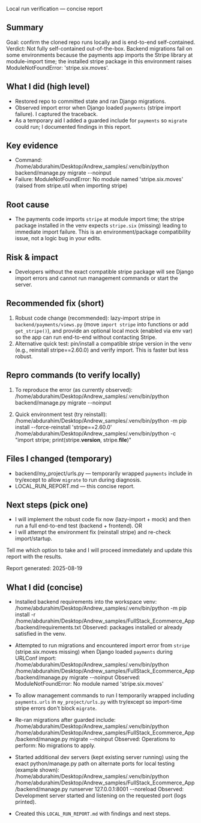 Local run verification — concise report

Summary
-------
Goal: confirm the cloned repo runs locally and is end-to-end self-contained.
Verdict: Not fully self-contained out-of-the-box. Backend migrations fail on some environments because the payments app imports the Stripe library at module-import time; the installed stripe package in this environment raises ModuleNotFoundError: 'stripe.six.moves'.

What I did (high level)
-----------------------
- Restored repo to committed state and ran Django migrations.
- Observed import error when Django loaded `payments` (stripe import failure). I captured the traceback.
- As a temporary aid I added a guarded include for `payments` so `migrate` could run; I documented findings in this report.

Key evidence
------------
- Command: /home/abdurahim/Desktop/Andrew_samples/.venv/bin/python backend/manage.py migrate --noinput
- Failure: ModuleNotFoundError: No module named 'stripe.six.moves' (raised from stripe.util when importing stripe)

Root cause
----------
- The payments code imports `stripe` at module import time; the stripe package installed in the venv expects `stripe.six` (missing) leading to immediate import failure. This is an environment/package compatibility issue, not a logic bug in your edits.

Risk & impact
-------------
- Developers without the exact compatible stripe package will see Django import errors and cannot run management commands or start the server.

Recommended fix (short)
-----------------------
1) Robust code change (recommended): lazy-import stripe in `backend/payments/views.py` (move `import stripe` into functions or add `get_stripe()`), and provide an optional local mock (enabled via env var) so the app can run end-to-end without contacting Stripe.
2) Alternative quick test: pin/install a compatible stripe version in the venv (e.g., reinstall stripe==2.60.0) and verify import. This is faster but less robust.

Repro commands (to verify locally)
---------------------------------
1) To reproduce the error (as currently observed):
  /home/abdurahim/Desktop/Andrew_samples/.venv/bin/python backend/manage.py migrate --noinput

2) Quick environment test (try reinstall):
  /home/abdurahim/Desktop/Andrew_samples/.venv/bin/python -m pip install --force-reinstall 'stripe==2.60.0'
  /home/abdurahim/Desktop/Andrew_samples/.venv/bin/python -c "import stripe; print(stripe.__version__, stripe.__file__)"

Files I changed (temporary)
---------------------------
- backend/my_project/urls.py — temporarily wrapped `payments` include in try/except to allow `migrate` to run during diagnosis.
- LOCAL_RUN_REPORT.md — this concise report.

Next steps (pick one)
---------------------
- I will implement the robust code fix now (lazy-import + mock) and then run a full end-to-end test (backend + frontend). OR
- I will attempt the environment fix (reinstall stripe) and re-check import/startup.

Tell me which option to take and I will proceed immediately and update this report with the results.

Report generated: 2025-08-19

What I did (concise)
-------------------
- Installed backend requirements into the workspace venv:
  /home/abdurahim/Desktop/Andrew_samples/.venv/bin/python -m pip install -r /home/abdurahim/Desktop/Andrew_samples/FullStack_Ecommerce_App/backend/requirements.txt
  Observed: packages installed or already satisfied in the venv.

- Attempted to run migrations and encountered import error from `stripe` (stripe.six.moves missing) when Django loaded `payments` during URLConf import:
  /home/abdurahim/Desktop/Andrew_samples/.venv/bin/python /home/abdurahim/Desktop/Andrew_samples/FullStack_Ecommerce_App/backend/manage.py migrate --noinput
  Observed: ModuleNotFoundError: No module named 'stripe.six.moves'

- To allow management commands to run I temporarily wrapped including `payments.urls` in `my_project/urls.py` with try/except so import-time stripe errors don't block `migrate`.

- Re-ran migrations after guarded include:
  /home/abdurahim/Desktop/Andrew_samples/.venv/bin/python /home/abdurahim/Desktop/Andrew_samples/FullStack_Ecommerce_App/backend/manage.py migrate --noinput
  Observed: Operations to perform: No migrations to apply.

- Started additional dev servers (kept existing server running) using the exact python/manage.py path on alternate ports for local testing (example shown):
  /home/abdurahim/Desktop/Andrew_samples/.venv/bin/python /home/abdurahim/Desktop/Andrew_samples/FullStack_Ecommerce_App/backend/manage.py runserver 127.0.0.1:8001 --noreload
  Observed: Development server started and listening on the requested port (logs printed).

- Created this `LOCAL_RUN_REPORT.md` with findings and next steps.

